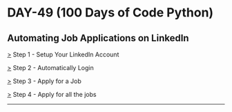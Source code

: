 # DAY-49 (100 Days of Code Python)

## Automating Job Applications on LinkedIn  

[>](https://github.com/Aniruddh-482/Python/blob/main/049/Automating%20Job%20Applications%20on%20LinkedIn/main.py) Step 1 - Setup Your LinkedIn Account <br>

[>](https://github.com/Aniruddh-482/Python/blob/main/049/Automating%20Job%20Applications%20on%20LinkedIn/main.py) Step 2 - Automatically Login <br>

[>](https://github.com/Aniruddh-482/Python/blob/main/049/Automating%20Job%20Applications%20on%20LinkedIn/main.py) Step 3 - Apply for a Job <br>

[>](https://github.com/Aniruddh-482/Python/blob/main/049/Automating%20Job%20Applications%20on%20LinkedIn/main.py) Step 4 - Apply for all the jobs <br>
<hr>

